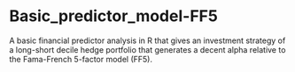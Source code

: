 # Basic_predictor_model-FF5

A basic financial predictor analysis in R that gives an investment strategy of a long-short decile hedge portfolio that generates a decent alpha relative to the Fama-French 5-factor model (FF5). 
